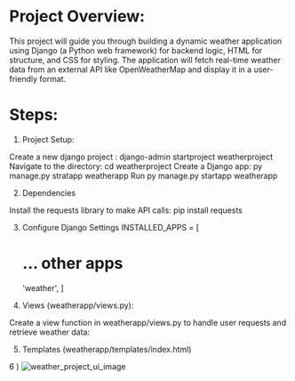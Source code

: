 # Project Overview:

This project will guide you through building a dynamic weather application using Django (a Python web framework) for backend logic, HTML for structure, and CSS for styling. The application will fetch real-time weather data from an external API like OpenWeatherMap and display it in a user-friendly format.

# Steps:

1) Project Setup:

  Create a new django project : django-admin startproject weatherproject
  Navigate to the directory: cd weatherproject
  Create a Django app: py manage.py stratapp weatherapp
  Run py manage.py startapp weatherapp


2) Dependencies
    
Install the requests library to make API calls: pip install requests


3) Configure Django Settings
   INSTALLED_APPS = [
    # ... other apps
    'weather',
]

4) Views (weatherapp/views.py):

Create a view function in weatherapp/views.py to handle user requests and retrieve weather data:


5) Templates (weatherapp/templates/index.html)

6 ) 
![weather_project_ui_image](https://github.com/nitusharma3008/Weather_Project/assets/152687259/16701e19-8a76-4d97-84c3-813e891b12fd)



